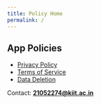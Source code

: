 ```yaml
---
title: Policy Home
permalink: /
---
```


## App Policies

- [Privacy Policy](https://sam-913.github.io/igpost-ig-policy/privacy-policy)
- [Terms of Service](https://sam-913.github.io/igpost-ig-policy/terms)
- [Data Deletion](https://sam-913.github.io/igpost-ig-policy/data-deletion)

Contact: **21052274@kiit.ac.in**
